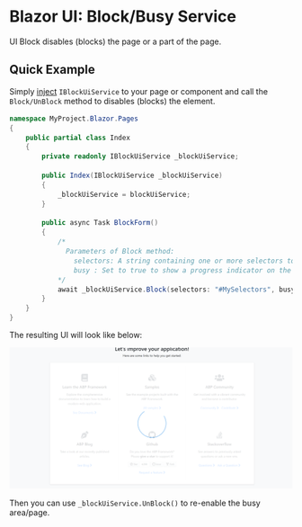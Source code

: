 # Blazor UI: Block/Busy Service

UI Block disables (blocks) the page or a part of the page.

## Quick Example

Simply [inject](../../Dependency-Injection.md) `IBlockUiService` to your page or component and call the `Block/UnBlock` method to disables (blocks) the element.

```csharp
namespace MyProject.Blazor.Pages
{
    public partial class Index
    {
        private readonly IBlockUiService _blockUiService;

        public Index(IBlockUiService _blockUiService)
        {
            _blockUiService = blockUiService;
        }

        public async Task BlockForm()
        {
            /*
              Parameters of Block method:
                selectors: A string containing one or more selectors to match. https://developer.mozilla.org/en-US/docs/Web/API/Document/querySelector#selectors
                busy : Set to true to show a progress indicator on the blocked area.
            */
            await _blockUiService.Block(selectors: "#MySelectors", busy: true);
        }
    }
}
```

The resulting UI will look like below:

![ui-busy](../../images/ui-busy.png)

Then you can use `_blockUiService.UnBlock()` to re-enable the busy area/page.
